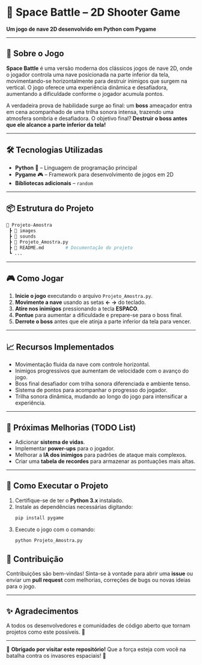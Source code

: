 # 🚀 Space Battle – 2D Shooter Game  
**Um jogo de nave 2D desenvolvido em Python com Pygame**  

---

## 🎯 Sobre o Jogo  
**Space Battle** é uma versão moderna dos clássicos jogos de nave 2D, onde o jogador controla uma nave posicionada na parte inferior da tela, movimentando-se horizontalmente para destruir inimigos que surgem na vertical. O jogo oferece uma experiência dinâmica e desafiadora, aumentando a dificuldade conforme o jogador acumula pontos.  

A verdadeira prova de habilidade surge ao final: um **boss** ameaçador entra em cena acompanhado de uma trilha sonora intensa, trazendo uma atmosfera sombria e desafiadora. O objetivo final? **Destruir o boss antes que ele alcance a parte inferior da tela!**  

---

## 🛠️ Tecnologias Utilizadas  
- **Python** 🐍 – Linguagem de programação principal  
- **Pygame** 🎮 – Framework para desenvolvimento de jogos em 2D  
- **Bibliotecas adicionais** – `random`  

---

## 📦 Estrutura do Projeto  
```bash
📁 Projeto-Amostra
 ┣ 📂 images
 ┣ 📂 sounds
 ┣ 📜 Projeto_Amostra.py
 ┣ 📜 README.md        # Documentação do projeto
 ┗ ...
```
---

## 🎮 Como Jogar  
1. **Inicie o jogo** executando o arquivo `Projeto_Amostra.py`.  
2. **Movimente a nave** usando as setas **← →** do teclado.  
3. **Atire nos inimigos** pressionando a tecla **ESPACO**.  
4. **Pontue** para aumentar a dificuldade e prepare-se para o boss final.  
5. **Derrote o boss** antes que ele atinja a parte inferior da tela para vencer.  

---

## 📈 Recursos Implementados  
- Movimentação fluida da nave com controle horizontal.  
- Inimigos progressivos que aumentam de velocidade com o avanço do jogo.  
- Boss final desafiador com trilha sonora diferenciada e ambiente tenso.  
- Sistema de pontos para acompanhar o progresso do jogador.  
- Trilha sonora dinâmica, mudando ao longo do jogo para intensificar a experiência.  

---

## 🚀 Próximas Melhorias (TODO List)  
- Adicionar **sistema de vidas**.  
- Implementar **power-ups** para o jogador.  
- Melhorar a **IA dos inimigos** para padrões de ataque mais complexos.  
- Criar uma **tabela de recordes** para armazenar as pontuações mais altas.  

---

## 🔧 Como Executar o Projeto  
1. Certifique-se de ter o **Python 3.x** instalado.  
2. Instale as dependências necessárias digitando:  
   ```bash
   pip install pygame
   ```
3. Execute o jogo com o comando:
   ```bash
   python Projeto_Amostra.py
   ```

## 👾 Contribuição  
Contribuições são bem-vindas! Sinta-se à vontade para abrir uma **issue** ou enviar um **pull request** com melhorias, correções de bugs ou novas ideias para o jogo.  

---

## ✨ Agradecimentos  
A todos os desenvolvedores e comunidades de código aberto que tornam projetos como este possíveis. 🚀  

---

🚀 **Obrigado por visitar este repositório!** Que a força esteja com você na batalha contra os invasores espaciais! 👾
   
   
